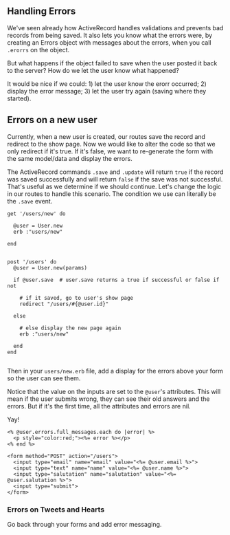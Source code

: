 ## Handling Errors

We've seen already how ActiveRecord handles validations and prevents bad records from being saved.  It also lets you know what the errors were, by creating an Errors object with messages about the errors, when you call `.erorrs` on the object.

But what happens if the object failed to save when the user posted it back to the server?  How do we let the user know what happened?

It would be nice if we could: 1) let the user know the erorr occurred; 2) display the error message; 3) let the user try again (saving where they started).

## Errors on a new user

Currently, when a new user is created, our routes save the record and redirect to the show page.  Now we would like to alter the code so that we only redirect if it's true.  If it's false, we want to re-generate the form with the same model/data and display the errors.

The ActiveRecord commands `.save` and `.update` will return `true` if the record was saved successfully and will return `false` if the save was not successful.  That's useful as we determine if we should continue.  Let's change the logic in our routes to handle this scenario.  The condition we use can literally be the `.save` event.

```
get '/users/new' do
  
  @user = User.new
  erb :"users/new"

end


post '/users' do
  @user = User.new(params)
  
  if @user.save  # user.save returns a true if successful or false if not

    # if it saved, go to user's show page
    redirect "/users/#{@user.id}"
  
  else

    # else display the new page again
    erb :"users/new"
  
  end
end


```

Then in your `users/new.erb` file, add a display for the errors above your form so the user can see them.  

Notice that the value on the inputs are set to the `@user`'s attributes.  This will mean if the user submits wrong, they can see their old answers and the errors.  But if it's the first time, all the attributes and errors are nil.  

Yay!

```
<% @user.errors.full_messages.each do |error| %>
  <p style="color:red;"><%= error %></p>
<% end %>

<form method="POST" action="/users">
  <input type="email" name="email" value="<%= @user.email %>">
  <input type="text" name="name" value="<%= @user.name %>">
  <input type="salutation" name="salutation" value="<%= @user.salutation %>">
  <input type="submit">
</form>

```


### Errors on Tweets and Hearts

Go back through your forms and add error messaging.